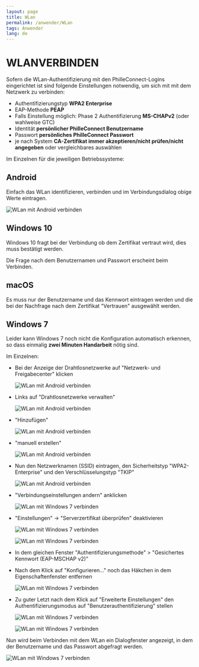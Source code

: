```yaml
---
layout: page
title: WLan
permalink: /anwender/WLan
tags: Anwender
lang: de
---
```


# **WLAN**VERBINDEN

Sofern die WLan-Authentifizierung mit den PhilleConnect-Logins eingerichtet ist sind folgende Einstellungen notwendig, um sich mit mit dem Netzwerk zu verbinden:

* Authentifizierungstyp **WPA2 Enterprise**
* EAP-Methode **PEAP**
* Falls Einstellung möglich: Phase 2 Authentifizierung **MS-CHAPv2** (oder wahlweise GTC)
* Identität **persönlicher PhilleConnect Benutzername**
* Passwort **persönliches PhilleConnect Passwort**
* je nach System **CA-Zertifikat immer akzeptieren/nicht prüfen/nicht angegeben** oder vergleichbares auswählen

Im Einzelnen für die jeweiligen Betriebssysteme:

## Android

Einfach das WLan identifizieren, verbinden und im Verbindungsdialog obige Werte eintragen.

![WLan mit Android verbinden]({{baseurl}}/assets/images/ScreenWLanAndroid.png)

## Windows 10

Windows 10 fragt bei der Verbindung ob dem Zertifikat vertraut wird, dies muss bestätigt werden.

Die Frage nach dem Benutzernamen und Passwort erscheint beim Verbinden.

## macOS

Es muss nur der Benutzername und das Kennwort eintragen werden und die bei der Nachfrage nach dem Zertifikat "Vertrauen" ausgewählt werden.

## Windows 7

Leider kann Windows 7 noch nicht die Konfiguration automatisch erkennen, so dass einmalig **zwei Minuten Handarbeit** nötig sind.

Im Einzelnen:

* Bei der Anzeige der Drahtlosnetzwerke auf "Netzwerk- und Freigabecenter" klicken

	![WLan mit Android verbinden]({{baseurl}}/assets/images/ScreenWLanWin7_1.png)
	
* Links auf "Drahtlosnetzwerke verwalten"

	![WLan mit Android verbinden]({{baseurl}}/assets/images/ScreenWLanWin7_2.png)
	
* "Hinzufügen"

	![WLan mit Android verbinden]({{baseurl}}/assets/images/ScreenWLanWin7_3.png)
	
* "manuell erstellen"

	![WLan mit Android verbinden]({{baseurl}}/assets/images/ScreenWLanWin7_4.png)
	
* Nun den Netzwerknamen (SSID) eintragen, den Sicherheitstyp "WPA2-Enterprise" und den Verschlüsselungstyp "TKIP"

	![WLan mit Android verbinden]({{baseurl}}/assets/images/ScreenWLanWin7_5.png)
	
* "Verbindungseinstellungen andern" anklicken

	![WLan mit Windows 7 verbinden]({{baseurl}}/assets/images/ScreenWLanWin7_6.png)
	
* "Einstellungen" -> "Serverzertifikat überprüfen" deaktivieren

	![WLan mit Windows 7 verbinden]({{baseurl}}/assets/images/ScreenWLanWin7_7.png)
	
	![WLan mit Windows 7 verbinden]({{baseurl}}/assets/images/ScreenWLanWin7_8.png)
	
* In dem gleichen Fenster "Authentifizierungsmethode" > "Gesichertes Kennwort (EAP-MSCHAP v2)"

* Nach dem Klick auf "Konfigurieren..." noch das Häkchen in dem Eigenschaftenfenster entfernen

	![WLan mit Windows 7 verbinden]({{baseurl}}/assets/images/ScreenWLanWin7_9.png)
	
* Zu guter Letzt nach dem Klick auf "Erweiterte Einstellungen" den Authentifizierungsmodus auf "Benutzerauthentifizierung" stellen

	![WLan mit Windows 7 verbinden]({{baseurl}}/assets/images/ScreenWLanWin7_10.png)
	
	![WLan mit Windows 7 verbinden]({{baseurl}}/assets/images/ScreenWLanWin7_11.png)
	

Nun wird beim Verbinden mit dem WLan ein Dialogfenster angezeigt, in dem der Benutzername und das Passwort abgefragt werden.

![WLan mit Windows 7 verbinden]({{baseurl}}/assets/images/ScreenWLanWin7_12.png)
